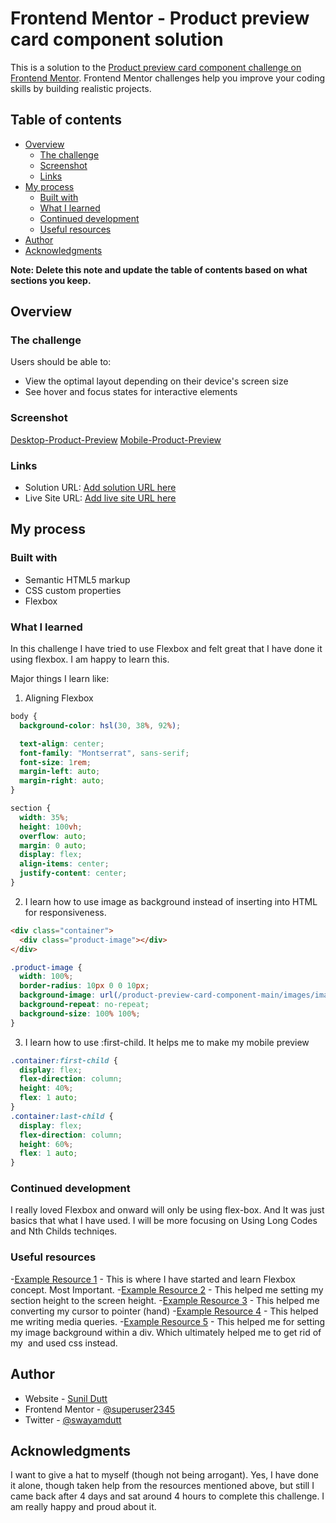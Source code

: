 # Frontend Mentor - Product preview card component solution

This is a solution to the [Product preview card component challenge on Frontend Mentor](https://www.frontendmentor.io/challenges/product-preview-card-component-GO7UmttRfa). Frontend Mentor challenges help you improve your coding skills by building realistic projects.

## Table of contents

- [Overview](#overview)
  - [The challenge](#the-challenge)
  - [Screenshot](#screenshot)
  - [Links](#links)
- [My process](#my-process)
  - [Built with](#built-with)
  - [What I learned](#what-i-learned)
  - [Continued development](#continued-development)
  - [Useful resources](#useful-resources)
- [Author](#author)
- [Acknowledgments](#acknowledgments)

**Note: Delete this note and update the table of contents based on what sections you keep.**

## Overview

### The challenge

Users should be able to:

- View the optimal layout depending on their device's screen size
- See hover and focus states for interactive elements

### Screenshot

[Desktop-Product-Preview](images/Desktop-Preview.jpg)
[Mobile-Product-Preview](images/Mobile-Preview.jpg)

### Links

- Solution URL: [Add solution URL here](https://your-solution-url.com)
- Live Site URL: [Add live site URL here](https://your-live-site-url.com)

## My process

### Built with

- Semantic HTML5 markup
- CSS custom properties
- Flexbox

### What I learned

In this challenge I have tried to use Flexbox and felt great that I have done it using flexbox. I am happy to learn this.

Major things I learn like:

1.  Aligning Flexbox

```css
body {
  background-color: hsl(30, 38%, 92%);

  text-align: center;
  font-family: "Montserrat", sans-serif;
  font-size: 1rem;
  margin-left: auto;
  margin-right: auto;
}

section {
  width: 35%;
  height: 100vh;
  overflow: auto;
  margin: 0 auto;
  display: flex;
  align-items: center;
  justify-content: center;
}
```

2.  I learn how to use image as background instead of inserting into HTML for responsiveness.

```html
<div class="container">
  <div class="product-image"></div>
</div>
```

```css
.product-image {
  width: 100%;
  border-radius: 10px 0 0 10px;
  background-image: url(/product-preview-card-component-main/images/image-product-desktop.jpg);
  background-repeat: no-repeat;
  background-size: 100% 100%;
}
```

3.  I learn how to use :first-child. It helps me to make my mobile preview 

```css
.container:first-child {
  display: flex;
  flex-direction: column;
  height: 40%;
  flex: 1 auto;
}
.container:last-child {
  display: flex;
  flex-direction: column;
  height: 60%;
  flex: 1 auto;
}
```

### Continued development

I really loved Flexbox and onward will only be using flex-box. And It was just basics that what I have used. I will be more focusing on Using Long Codes and Nth Childs techniqes.

### Useful resources


-[Example Resource 1](https://developer.mozilla.org/en-US/docs/Learn/CSS/CSS_layout/Flexbox) - This is where I have started and learn Flexbox concept. Most Important.
-[Example Resource 2](https://stackoverflow.com/questions/12172177/set-div-height-equal-to-screen-size) - This helped me setting my section height to the screen height. 
-[Example Resource 3](https://www.tutorialrepublic.com/faq/how-to-change-the-cursor-into-a-hand-pointer-on-hover-using-css.php) - This helped me converting my cursor to pointer (hand)
-[Example Resource 4](https://www.w3schools.com/css/css_rwd_mediaqueries.asp) - This helped me writing media queries.
-[Example Resource 5](https://www.folkstalk.com/2022/09/how-to-fit-background-image-to-div-size-with-code-examples.html) - This helped me for setting my image background within a div. Which ultimately helped me to get rid of my <img tag> and used css instead.

## Author

- Website - [Sunil Dutt](https://www.digiruth.com)
- Frontend Mentor - [@superuser2345](https://www.frontendmentor.io/profile/superuser2345)
- Twitter - [@swayamdutt](https://www.twitter.com/swayamdutt)


## Acknowledgments

I want to give a hat to myself (though not being arrogant). Yes, I have done it alone, though taken help from the resources mentioned above, but still I came back after 4 days and sat around 4 hours to complete this challenge. I am really happy and proud about it.
